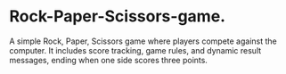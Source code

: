 # Rock-Paper-Scissors-game.
A simple Rock, Paper, Scissors game where players compete against the computer. It includes score tracking, game rules, and dynamic result messages, ending when one side scores three points.
